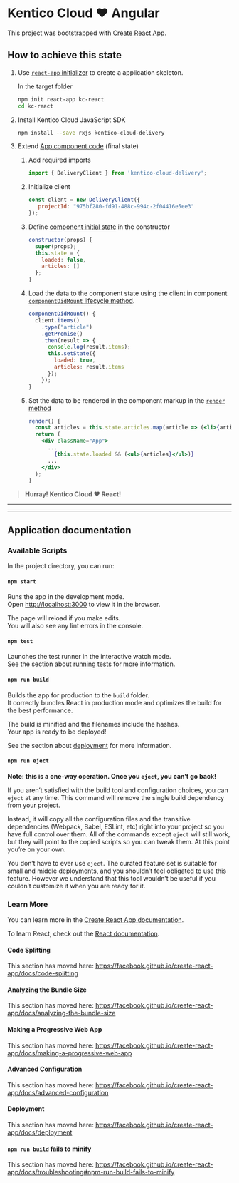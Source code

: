 # Kentico Cloud :heart: Angular

This project was bootstrapped with [Create React App](https://github.com/facebook/create-react-app).

## How to achieve this state

1. Use [`react-app` initializer](https://docs.npmjs.com/cli/init) to create a application skeleton.

    In the target folder

    ```sh
    npm init react-app kc-react
    cd kc-react
    ```

1. Install Kentico Cloud JavaScript SDK

    ```sh
    npm install --save rxjs kentico-cloud-delivery
    ```

1. Extend [App component code](src/App.js) (final state)

    1. Add required imports

        ```javascript
        import { DeliveryClient } from 'kentico-cloud-delivery';
        ```

    1. Initialize client

        ```javascript
        const client = new DeliveryClient({
           projectId: "975bf280-fd91-488c-994c-2f04416e5ee3"
        });
        ```

    1. Define [component initial state](https://reactjs.org/docs/react-without-es6.html#setting-the-initial-state) in the constructor

        ```javascript
        constructor(props) {
          super(props);
          this.state = {
            loaded: false,
            articles: []
          };
        }
        ```

    1. Load the data to the component state using the client in component [`componentDidMount` lifecycle method](https://reactjs.org/docs/react-component.html#componentdidmount).

        ```javascript
        componentDidMount() {
          client.items()
            .type("article")
            .getPromise()
            .then(result => {
              console.log(result.items);
              this.setState({
                loaded: true,
                articles: result.items
              });
            });
        }
        ```

    1. Set the data to be rendered in the component markup in the [`render` method](https://reactjs.org/docs/react-component.html#render)

        ```jsx
        render() {
          const articles = this.state.articles.map(article => (<li>{article.elements.title.value}</li>));
          return (
            <div className="App">
              ...
                {this.state.loaded && (<ul>{articles}</ul>)}
              ...
            </div>
          );
        }
        ```

> **Hurray! Kentico Cloud :heart: React!**

---
---

## Application documentation

### Available Scripts

In the project directory, you can run:

#### `npm start`

Runs the app in the development mode.<br>
Open [http://localhost:3000](http://localhost:3000) to view it in the browser.

The page will reload if you make edits.<br>
You will also see any lint errors in the console.

#### `npm test`

Launches the test runner in the interactive watch mode.<br>
See the section about [running tests](https://facebook.github.io/create-react-app/docs/running-tests) for more information.

#### `npm run build`

Builds the app for production to the `build` folder.<br>
It correctly bundles React in production mode and optimizes the build for the best performance.

The build is minified and the filenames include the hashes.<br>
Your app is ready to be deployed!

See the section about [deployment](https://facebook.github.io/create-react-app/docs/deployment) for more information.

#### `npm run eject`

**Note: this is a one-way operation. Once you `eject`, you can’t go back!**

If you aren’t satisfied with the build tool and configuration choices, you can `eject` at any time. This command will remove the single build dependency from your project.

Instead, it will copy all the configuration files and the transitive dependencies (Webpack, Babel, ESLint, etc) right into your project so you have full control over them. All of the commands except `eject` will still work, but they will point to the copied scripts so you can tweak them. At this point you’re on your own.

You don’t have to ever use `eject`. The curated feature set is suitable for small and middle deployments, and you shouldn’t feel obligated to use this feature. However we understand that this tool wouldn’t be useful if you couldn’t customize it when you are ready for it.

### Learn More

You can learn more in the [Create React App documentation](https://facebook.github.io/create-react-app/docs/getting-started).

To learn React, check out the [React documentation](https://reactjs.org/).

#### Code Splitting

This section has moved here: https://facebook.github.io/create-react-app/docs/code-splitting

#### Analyzing the Bundle Size

This section has moved here: https://facebook.github.io/create-react-app/docs/analyzing-the-bundle-size

#### Making a Progressive Web App

This section has moved here: https://facebook.github.io/create-react-app/docs/making-a-progressive-web-app

#### Advanced Configuration

This section has moved here: https://facebook.github.io/create-react-app/docs/advanced-configuration

#### Deployment

This section has moved here: https://facebook.github.io/create-react-app/docs/deployment

#### `npm run build` fails to minify

This section has moved here: https://facebook.github.io/create-react-app/docs/troubleshooting#npm-run-build-fails-to-minify
